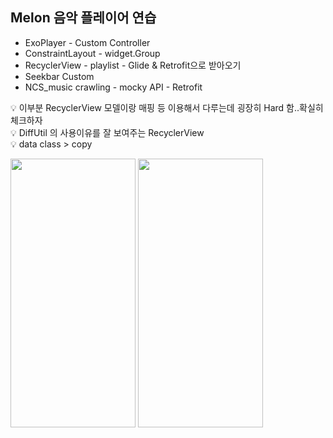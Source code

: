 

## Melon 음악 플레이어 연습
+ ExoPlayer - Custom Controller
+ ConstraintLayout - widget.Group
+ RecyclerView - playlist - Glide & Retrofit으로 받아오기
+ Seekbar Custom
+ NCS_music crawling - mocky API - Retrofit


💡 이부분 RecyclerView 모델이랑 매핑 등 이용해서 다루는데 굉장히 Hard 함..확실히 체크하자  
💡 DiffUtil 의 사용이유를 잘 보여주는 RecyclerView  
💡 data class > copy  


<img src="https://user-images.githubusercontent.com/63087903/120060016-2ac04780-c090-11eb-832c-2203b4639383.jpg" width="200" height="430"> <img src="https://user-images.githubusercontent.com/63087903/120060019-2d22a180-c090-11eb-91c5-4d8611821e38.jpg" width="200" height="430">


